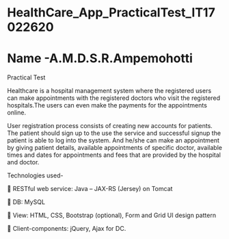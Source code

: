# HealthCare_App_PracticalTest_IT17022620
# Name -A.M.D.S.R.Ampemohotti

Practical Test

Healthcare is a hospital management system where the registered users can make appointments with the registered doctors who visit the registered hospitals.The users can even make the payments for the appointments online. 

User registration process consists of creating new accounts for patients. The patient should sign up to the use the service and successful signup the patient is able to log into the system. And he/she can make an appointment by giving patient details, available appointments of specific doctor, available times and dates for appointments and fees that are provided by the hospital and doctor. 


Technologies used-

 RESTful web service: Java – JAX-RS (Jersey) on Tomcat

 DB: MySQL

 View: HTML, CSS, Bootstrap (optional), Form and Grid UI design pattern

 Client-components: jQuery, Ajax for DC.

